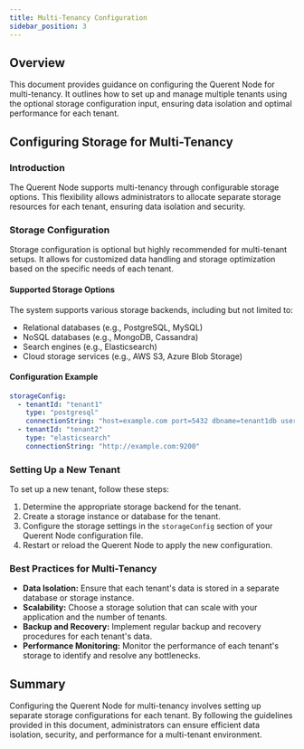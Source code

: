 ```yaml
---
title: Multi-Tenancy Configuration
sidebar_position: 3
---
```


## Overview

This document provides guidance on configuring the Querent Node for multi-tenancy. It outlines how to set up and manage multiple tenants using the optional storage configuration input, ensuring data isolation and optimal performance for each tenant.

## Configuring Storage for Multi-Tenancy

### Introduction

The Querent Node supports multi-tenancy through configurable storage options. This flexibility allows administrators to allocate separate storage resources for each tenant, ensuring data isolation and security.

### Storage Configuration

Storage configuration is optional but highly recommended for multi-tenant setups. It allows for customized data handling and storage optimization based on the specific needs of each tenant.

#### Supported Storage Options

The system supports various storage backends, including but not limited to:

- Relational databases (e.g., PostgreSQL, MySQL)
- NoSQL databases (e.g., MongoDB, Cassandra)
- Search engines (e.g., Elasticsearch)
- Cloud storage services (e.g., AWS S3, Azure Blob Storage)

#### Configuration Example

```yaml
storageConfig:
  - tenantId: "tenant1"
    type: "postgresql"
    connectionString: "host=example.com port=5432 dbname=tenant1db user=tenant1user password=secret"
  - tenantId: "tenant2"
    type: "elasticsearch"
    connectionString: "http://example.com:9200"
```

### Setting Up a New Tenant

To set up a new tenant, follow these steps:

1. Determine the appropriate storage backend for the tenant.
2. Create a storage instance or database for the tenant.
3. Configure the storage settings in the `storageConfig` section of your Querent Node configuration file.
4. Restart or reload the Querent Node to apply the new configuration.

### Best Practices for Multi-Tenancy

- **Data Isolation:** Ensure that each tenant's data is stored in a separate database or storage instance.
- **Scalability:** Choose a storage solution that can scale with your application and the number of tenants.
- **Backup and Recovery:** Implement regular backup and recovery procedures for each tenant's data.
- **Performance Monitoring:** Monitor the performance of each tenant's storage to identify and resolve any bottlenecks.

## Summary

Configuring the Querent Node for multi-tenancy involves setting up separate storage configurations for each tenant. By following the guidelines provided in this document, administrators can ensure efficient data isolation, security, and performance for a multi-tenant environment.
